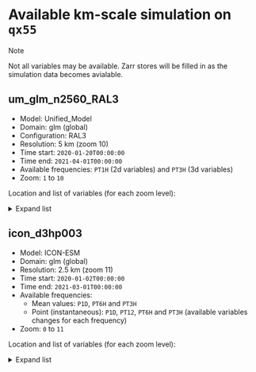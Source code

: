 # Available km-scale simulation on `qx55`

> [!NOTE] 
> Not all variables may be available. Zarr stores will be filled in as the simulation data becomes avialable.

## um_glm_n2560_RAL3

* Model: Unified_Model
* Domain: glm (global)
* Configuration: RAL3
* Resolution: 5 km (zoom 10)
* Time start: `2020-01-20T00:00:00`
* Time end: `2021-04-01T00:00:00`
* Available frequencies: `PT1H` (2d variables) and `PT3H` (3d variables)
* Zoom: `1` to `10`

Location and list of variables (for each zoom level):
<details>
  <summary>Expand list</summary>
  
```bash
/g/data/qx55/uk_node/
├── glm.n2560_RAL3p3
│   ├── data.healpix.PT1H.z*.zarr
│   │   ├── cell
│   │   ├── clivi
│   │   ├── clt
│   │   ├── clwvi
│   │   ├── crs
│   │   ├── hflsd
│   │   ├── hfssd
│   │   ├── huss
│   │   ├── pr
│   │   ├── prs
│   │   ├── prw
│   │   ├── ps
│   │   ├── psl
│   │   ├── rlds
│   │   ├── rldscs
│   │   ├── rlut
│   │   ├── rlutcs
│   │   ├── rsds
│   │   ├── rsdscs
│   │   ├── rsdt
│   │   ├── rsut
│   │   ├── rsutcs
│   │   ├── tas
│   │   ├── time
│   │   ├── ts
│   │   ├── uas
│   │   └── vas
│   ├── data.healpix.PT3H.z*.zarr
│   │   ├── cell
│   │   ├── cli
│   │   ├── clw
│   │   ├── crs
│   │   ├── hur
│   │   ├── hus
│   │   ├── pressure
│   │   ├── qg
│   │   ├── qr
│   │   ├── qs
│   │   ├── ta
│   │   ├── time
│   │   ├── ua
│   │   ├── va
│   │   ├── wa
│   │   └── zg

```
</details>

## icon_d3hp003

* Model: ICON-ESM
* Domain: glm (global)
* Resolution: 2.5 km (zoom 11)
* Time start: `2020-01-02T00:00:00`
* Time end: `2021-03-01T00:00:00`
* Available frequencies:
  * Mean values: `P1D`, `PT6H` and `PT3H` 
  * Point (instantaneous): `P1D`, `PT12`, `PT6H` and `PT3H` (available variables changes for each frequency)
* Zoom: `0` to `11`

Location and list of variables (for each zoom level):

<details>
  <summary>Expand list</summary>
  
```bash
/g/data/qx55/german_node/
├── d3hp003.zarr
    ├── [P1D, PT3H, PT6H]_mean_z*_atm.zarr
    │   ├── clivi
    │   ├── clt
    │   ├── clwvi
    │   ├── crs
    │   ├── egpvi
    │   ├── einvi
    │   ├── ekhvi
    │   ├── ekvvi
    │   ├── hfls
    │   ├── hfss
    │   ├── hur
    │   ├── hus
    │   ├── hydro_fract_snow_box
    │   ├── hydro_weq_snow_box
    │   ├── hydro_wtr_soil_sl_box
    │   ├── o3vi
    │   ├── pr
    │   ├── pres_msl
    │   ├── pres_sfc
    │   ├── pressure
    │   ├── prls
    │   ├── prw
    │   ├── qall
    │   ├── qv2m
    │   ├── rlds
    │   ├── rldscs
    │   ├── rlus
    │   ├── rlut
    │   ├── rlutcs
    │   ├── rsds
    │   ├── rsdscs
    │   ├── rsdt
    │   ├── rsus
    │   ├── rsuscs
    │   ├── rsut
    │   ├── rsutcs
    │   ├── sic
    │   ├── soil_level
    │   ├── tas
    │   ├── tauu
    │   ├── tauv
    │   ├── temp
    │   ├── tend_egpdynvi
    │   ├── tend_eincldvi
    │   ├── tend_eindynvi
    │   ├── tend_einradvi
    │   ├── tend_eintmxvi
    │   ├── tend_ekhdynvi
    │   ├── tend_ekhtmxvi
    │   ├── tend_ekvdynvi
    │   ├── time
    │   ├── ts
    │   ├── u
    │   ├── uas
    │   ├── v
    │   ├── vas
    │   ├── vor
    │   ├── wa_phy
    │   └── z_mc
    ├── P1D_point_z*_atm.zarr
    │   ├── crs
    │   ├── egpvi
    │   ├── einvi
    │   ├── ekhvi
    │   ├── ekvvi
    │   ├── hur
    │   ├── hus
    │   ├── pr
    │   ├── pres_msl
    │   ├── pressure
    │   ├── qall
    │   ├── rlut
    │   ├── rsut
    │   ├── temp
    │   ├── time
    │   ├── ts
    │   ├── u
    │   ├── uas
    │   ├── v
    │   ├── vas
    │   ├── vor
    │   ├── wa_phy
    │   └── z_mc
    ├── PT12H_point_z*_atm.zarr
    │   ├── crs
    │   ├── orog
    │   ├── sftgif
    │   ├── sftlf
    │   └── time
    ├── PT1H_point_z*_atm.zarr
    │   ├── crs
    │   ├── pr
    │   ├── pres_msl
    │   ├── rlut
    │   ├── rsut
    │   ├── time
    │   ├── ts
    │   ├── uas
    │   └── vas
    ├── PT3H_point_z*_atm.zarr
    │   ├── crs
    │   ├── egpvi
    │   ├── einvi
    │   ├── ekhvi
    │   ├── ekvvi
    │   ├── pr
    │   ├── pres_msl
    │   ├── pressure
    │   ├── rlut
    │   ├── rsut
    │   ├── time
    │   ├── ts
    │   ├── uas
    │   ├── vas
    │   └── vor
    ├── PT6H_point_z*_atm.zarr
    │   ├── crs
    │   ├── egpvi
    │   ├── einvi
    │   ├── ekhvi
    │   ├── ekvvi
    │   ├── hur
    │   ├── hus
    │   ├── pr
    │   ├── pres_msl
    │   ├── pressure
    │   ├── qall
    │   ├── rlut
    │   ├── rsut
    │   ├── temp
    │   ├── time
    │   ├── ts
    │   ├── u
    │   ├── uas
    │   ├── v
    │   ├── vas
    │   ├── vor
    │   ├── wa_phy
    │   └── z_mc
```
</details>
